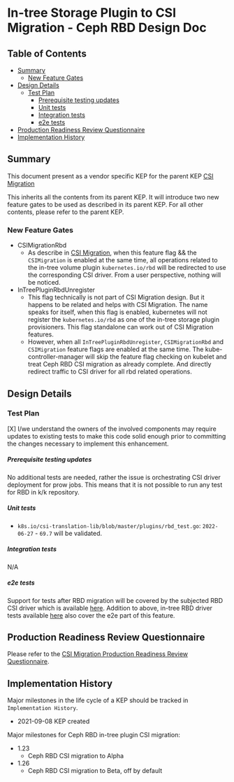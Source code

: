 # In-tree Storage Plugin to CSI Migration - Ceph RBD Design Doc

## Table of Contents

<!-- toc -->
- [Summary](#summary)
  - [New Feature Gates](#new-feature-gates)
- [Design Details](#design-details)
  - [Test Plan](#test-plan)
      - [Prerequisite testing updates](#prerequisite-testing-updates)
      - [Unit tests](#unit-tests)
      - [Integration tests](#integration-tests)
      - [e2e tests](#e2e-tests)
- [Production Readiness Review Questionnaire](#production-readiness-review-questionnaire)
- [Implementation History](#implementation-history)
<!-- /toc -->


## Summary

This document present as a vendor specific KEP for the parent KEP
[CSI Migration](https://github.com/kubernetes/enhancements/tree/master/keps/sig-storage/625-csi-migration)

This inherits all the contents from its parent KEP. It will introduce two new feature gates to be 
used as described in its parent KEP. For all other contents, please refer to the parent KEP.

### New Feature Gates

- CSIMigrationRbd
  - As describe in [CSI Migration](https://github.com/kubernetes/enhancements/tree/master/keps/sig-storage/625-csi-migration), 
  when this feature flag && the `CSIMigration` is enabled at the same time, all operations related to the 
  in-tree volume plugin `kubernetes.io/rbd` will be redirected to use the corresponding CSI driver. From a
  user perspective, nothing will be noticed.
- InTreePluginRbdUnregister
  - This flag technically is not part of CSI Migration design. But it happens to be related and helps with 
  CSI Migration. The name speaks for itself, when this flag is enabled, kubernetes will not register the 
  `kubernetes.io/rbd` as one of the in-tree storage plugin provisioners. This flag standalone can work out 
  of CSI Migration features.
  - However, when all `InTreePluginRbdUnregister`, `CSIMigrationRbd` and `CSIMigration` feature 
  flags are enabled at the same time. The kube-controller-manager will skip the feature flag checking 
  on kubelet and treat Ceph RBD CSI migration as already complete. And directly redirect traffic to CSI 
  driver for all rbd related operations.

## Design Details

### Test Plan

[X] I/we understand the owners of the involved components may require updates to
existing tests to make this code solid enough prior to committing the changes necessary
to implement this enhancement.

##### Prerequisite testing updates

No additional tests are needed, rather the issue is orchestrating CSI driver
deployment for prow jobs. This means that it is not possible to run any test for
RBD in k/k repository.

##### Unit tests

- `k8s.io/csi-translation-lib/blob/master/plugins/rbd_test.go`: `2022-06-27` - `69.7`
will be validated.

##### Integration tests

N/A

##### e2e tests

Support for tests after RBD migration will be covered by the subjected
RBD CSI driver which is available [here](https://github.com/ceph/ceph-csi/blob/devel/e2e/rbd.go#L426).
Addition to above, in-tree RBD driver tests available [here](https://github.com/kubernetes/kubernetes/blob/master/test/e2e/storage/drivers/in_tree.go#L488)
also cover the e2e part of this feature.

## Production Readiness Review Questionnaire

Please refer to the [CSI Migration Production Readiness Review Questionnaire](https://github.com/kubernetes/enhancements/tree/master/keps/sig-storage/625-csi-migration#production-readiness-review-questionnaire).

## Implementation History

Major milestones in the life cycle of a KEP should be tracked in `Implementation History`.

- 2021-09-08 KEP created

Major milestones for Ceph RBD in-tree plugin CSI migration:

- 1.23
  - Ceph RBD CSI migration to Alpha
- 1.26
  - Ceph RBD CSI migration to Beta, off by default

